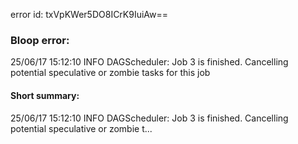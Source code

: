 error id: txVpKWer5DO8ICrK9IuiAw==
### Bloop error:

25/06/17 15:12:10 INFO DAGScheduler: Job 3 is finished. Cancelling potential speculative or zombie tasks for this job
#### Short summary: 

25/06/17 15:12:10 INFO DAGScheduler: Job 3 is finished. Cancelling potential speculative or zombie t...